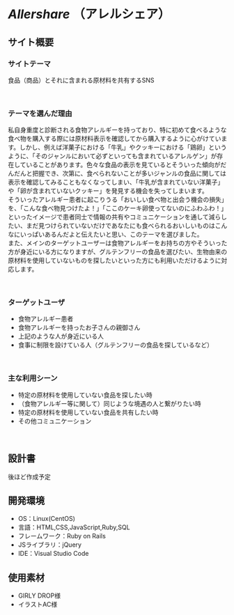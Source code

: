 # *Allershare* （アレルシェア）
## サイト概要
### サイトテーマ
食品（商品）とそれに含まれる原材料を共有するSNS

​
### テーマを選んだ理由
私自身重度と診断される食物アレルギーを持っており、特に初めて食べるような食べ物を購入する際には原材料表示を確認してから購入するように心がけています。しかし、例えば洋菓子における「牛乳」やクッキーにおける「鶏卵」というように、「そのジャンルにおいて必ずといっても含まれているアレルゲン」が存在していることがあります。色々な食品の表示を見ているとそういった傾向がだんだんと把握でき、次第に、食べられないことが多いジャンルの食品に関しては表示を確認してみることもなくなってしまい、「牛乳が含まれていない洋菓子」や「卵が含まれていないクッキー」を発見する機会を失ってしまいます。<br>
そういったアレルギー患者に起こりうる「おいしい食べ物と出会う機会の損失」を、「こんな食べ物見つけたよ！」「ここのケーキ卵使ってないのにふわふわ！」といったイメージで患者同士で情報の共有やコミュニケーションを通して減らしたい、まだ見つけられていないだけであなたにも食べられるおいしいものはこんなにいっぱいあるんだよと伝えたいと思い、このテーマを選びました。<br>
また、メインのターゲットユーザーは食物アレルギーをお持ちの方やそういった方が身近にいる方になりますが、グルテンフリーの食品を選びたい、生物由来の原材料を使用していないものを探したいといった方にも利用いただけるように対応します。

​
### ターゲットユーザ
- 食物アレルギー患者
- 食物アレルギーを持ったお子さんの親御さん
- 上記のような人が身近にいる人
- 食事に制限を設けている人（グルテンフリーの食品を探しているなど）


​
### 主な利用シーン
- 特定の原材料を使用していない食品を探したい時
- （食物アレルギー等に関して）同じような境遇の人と繋がりたい時
- 特定の原材料を使用していない食品を共有したい時
- その他コミュニケーション

​
## 設計書
後ほど作成予定

## 開発環境
- OS：Linux(CentOS)
- 言語：HTML,CSS,JavaScript,Ruby,SQL
- フレームワーク：Ruby on Rails
- JSライブラリ：jQuery
- IDE：Visual Studio Code
​
## 使用素材
- GIRLY DROP様
- イラストAC様
